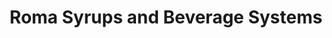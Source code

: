 ---
title: "Roma Syrups and Beverage Systems"
url: /brooklyn/roma-syrups-and-beverage-systems/
shop: Getränke
---